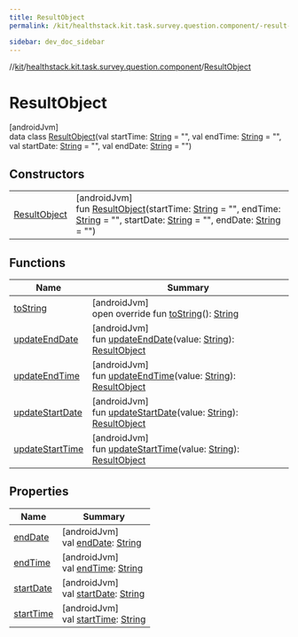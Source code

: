 ```yaml
---
title: ResultObject
permalink: /kit/healthstack.kit.task.survey.question.component/-result-object/index.html

sidebar: dev_doc_sidebar
---
```

//[kit](../../../kit.html)/[healthstack.kit.task.survey.question.component](../index.html)/[ResultObject](index.html)



# ResultObject



[androidJvm]\
data class [ResultObject](index.html)(val startTime: [String](https://kotlinlang.org/api/latest/jvm/stdlib/kotlin/-string/index.html) = &quot;&quot;, val endTime: [String](https://kotlinlang.org/api/latest/jvm/stdlib/kotlin/-string/index.html) = &quot;&quot;, val startDate: [String](https://kotlinlang.org/api/latest/jvm/stdlib/kotlin/-string/index.html) = &quot;&quot;, val endDate: [String](https://kotlinlang.org/api/latest/jvm/stdlib/kotlin/-string/index.html) = &quot;&quot;)



## Constructors


| | |
|---|---|
| [ResultObject](-result-object.html) | [androidJvm]<br>fun [ResultObject](-result-object.html)(startTime: [String](https://kotlinlang.org/api/latest/jvm/stdlib/kotlin/-string/index.html) = &quot;&quot;, endTime: [String](https://kotlinlang.org/api/latest/jvm/stdlib/kotlin/-string/index.html) = &quot;&quot;, startDate: [String](https://kotlinlang.org/api/latest/jvm/stdlib/kotlin/-string/index.html) = &quot;&quot;, endDate: [String](https://kotlinlang.org/api/latest/jvm/stdlib/kotlin/-string/index.html) = &quot;&quot;) |


## Functions


| Name | Summary |
|---|---|
| [toString](to-string.html) | [androidJvm]<br>open override fun [toString](to-string.html)(): [String](https://kotlinlang.org/api/latest/jvm/stdlib/kotlin/-string/index.html) |
| [updateEndDate](update-end-date.html) | [androidJvm]<br>fun [updateEndDate](update-end-date.html)(value: [String](https://kotlinlang.org/api/latest/jvm/stdlib/kotlin/-string/index.html)): [ResultObject](index.html) |
| [updateEndTime](update-end-time.html) | [androidJvm]<br>fun [updateEndTime](update-end-time.html)(value: [String](https://kotlinlang.org/api/latest/jvm/stdlib/kotlin/-string/index.html)): [ResultObject](index.html) |
| [updateStartDate](update-start-date.html) | [androidJvm]<br>fun [updateStartDate](update-start-date.html)(value: [String](https://kotlinlang.org/api/latest/jvm/stdlib/kotlin/-string/index.html)): [ResultObject](index.html) |
| [updateStartTime](update-start-time.html) | [androidJvm]<br>fun [updateStartTime](update-start-time.html)(value: [String](https://kotlinlang.org/api/latest/jvm/stdlib/kotlin/-string/index.html)): [ResultObject](index.html) |


## Properties


| Name | Summary |
|---|---|
| [endDate](end-date.html) | [androidJvm]<br>val [endDate](end-date.html): [String](https://kotlinlang.org/api/latest/jvm/stdlib/kotlin/-string/index.html) |
| [endTime](end-time.html) | [androidJvm]<br>val [endTime](end-time.html): [String](https://kotlinlang.org/api/latest/jvm/stdlib/kotlin/-string/index.html) |
| [startDate](start-date.html) | [androidJvm]<br>val [startDate](start-date.html): [String](https://kotlinlang.org/api/latest/jvm/stdlib/kotlin/-string/index.html) |
| [startTime](start-time.html) | [androidJvm]<br>val [startTime](start-time.html): [String](https://kotlinlang.org/api/latest/jvm/stdlib/kotlin/-string/index.html) |

